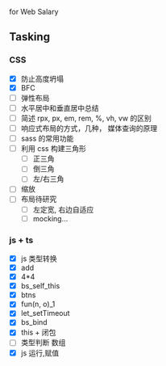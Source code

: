for Web Salary

## Tasking

### CSS

- [x] 防止高度坍塌
- [x] BFC
- [ ] 弹性布局
- [ ] 水平居中和垂直居中总结
- [ ] 简述 rpx, px, em, rem, %, vh, vw 的区别
- [ ] 响应式布局的方式，几种， 媒体查询的原理
- [ ] sass 的常用功能
- [ ] 利用 css 构建三角形
  - [ ] 正三角
  - [ ] 倒三角
  - [ ] 左/右三角
- [ ] 缩放
- [ ] 布局待研究
  - [ ] 左定宽, 右边自适应
  - [ ] mocking...

### js + ts

- [x] js 类型转换
- [x] add
- [x] 4\*4
- [x] bs_self_this
- [x] btns
- [x] fun(n, o)\_1
- [x] let_setTimeout
- [x] bs_bind
- [x] this + 闭包
- [ ] 类型判断 数组
- [x] js 运行,赋值
